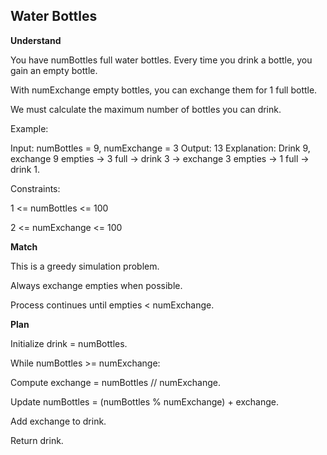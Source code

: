 ## Water Bottles

**Understand**

You have numBottles full water bottles. Every time you drink a bottle, you gain an empty bottle.

With numExchange empty bottles, you can exchange them for 1 full bottle.

We must calculate the maximum number of bottles you can drink.

Example:

Input: numBottles = 9, numExchange = 3
Output: 13
Explanation: Drink 9, exchange 9 empties → 3 full → drink 3 → exchange 3 empties → 1 full → drink 1.

Constraints:

1 <= numBottles <= 100

2 <= numExchange <= 100

**Match**

This is a greedy simulation problem.

Always exchange empties when possible.

Process continues until empties < numExchange.

**Plan**

Initialize drink = numBottles.

While numBottles >= numExchange:

Compute exchange = numBottles // numExchange.

Update numBottles = (numBottles % numExchange) + exchange.

Add exchange to drink.

Return drink.
